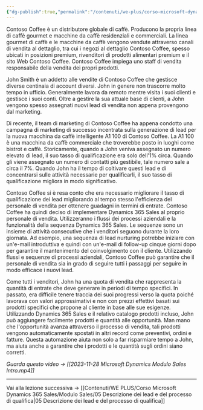 ```yaml
---
{"dg-publish":true,"permalink":"/contenuti/we-plus/corso-microsoft-dynamics-365-sales/modulo-sales/04-uno-scenario-reale/"}
---
```



Contoso Coffee è un distributore globale di caffè. Producono la propria linea di caffè gourmet e macchine da caffè residenziali e commerciali. La linea gourmet di caffè e le macchine da caffè vengono vendute attraverso canali di vendita al dettaglio, tra cui i negozi al dettaglio Contoso Coffee, spesso ubicati in posizioni premium, rivenditori di prodotti alimentari premium e il sito Web Contoso Coffee. Contoso Coffee impiega uno staff di vendita responsabile della vendita dei propri prodotti.

John Smith è un addetto alle vendite di Contoso Coffee che gestisce diverse centinaia di account diversi. John in genere non trascorre molto tempo in ufficio. Generalmente lavora da remoto mentre visita i suoi clienti e gestisce i suoi conti. Oltre a gestire la sua attuale base di clienti, a John vengono spesso assegnati nuovi lead di vendita non appena provengono dal marketing.

Di recente, il team di marketing di Contoso Coffee ha appena condotto una campagna di marketing di successo incentrata sulla generazione di lead per la nuova macchina da caffè intelligente A1 100 di Contoso Coffee. La A1 100 è una macchina da caffè commerciale che troverebbe posto in luoghi come bistrot e caffè. Storicamente, quando a John veniva assegnato un numero elevato di lead, il suo tasso di qualificazione era solo dell'1% circa. Quando gli viene assegnato un numero di contatti più gestibile, tale numero sale a circa il 7%. Quando John ha il tempo di coltivare questi lead e di concentrarsi sulle attività necessarie per qualificarli, il suo tasso di qualificazione migliora in modo significativo.

Contoso Coffee si è resa conto che era necessario migliorare il tasso di qualificazione dei lead migliorando al tempo stesso l'efficienza del personale di vendita per ottenere guadagni in termini di entrate. Contoso Coffee ha quindi deciso di implementare Dynamics 365 Sales al proprio personale di vendita. Utilizzeranno i flussi dei processi aziendali e la funzionalità della sequenza Dynamics 365 Sales. Le sequenze sono un insieme di attività consecutive che i venditori seguono durante la loro giornata. Ad esempio, una sequenza di lead nurturing potrebbe iniziare con un'e-mail introduttiva e quindi con un'e-mail di follow-up cinque giorni dopo per garantire il mantenimento del coinvolgimento con il cliente. Utilizzando flussi e sequenze di processi aziendali, Contoso Coffee può garantire che il personale di vendita sia in grado di seguire tutti i passaggi per seguire in modo efficace i nuovi lead.

Come tutti i venditori, John ha una quota di vendita che rappresenta la quantità di entrate che deve generare in periodi di tempo specifici. In passato, era difficile tenere traccia dei suoi progressi verso la quota poiché lavorava con valori approssimativi e non con prezzi effettivi basati sui prodotti specifici che propone al cliente in base alle sue esigenze. Utilizzando Dynamics 365 Sales e il relativo catalogo prodotti incluso, John può aggiungere facilmente prodotti e quantità alle opportunità. Man mano che l'opportunità avanza attraverso il processo di vendita, tali prodotti vengono automaticamente spostati in altri record come preventivi, ordini e fatture. Questa automazione aiuta non solo a far risparmiare tempo a John, ma aiuta anche a garantire che i prodotti e le quantità sugli ordini siano corretti.

*Guarda questo video → [[2023-11-28 Microsoft Dynamics Modulo Sales Intro.mp4]]*

***

Vai alla lezione successiva → [[Contenuti/WE PLUS/Corso Microsoft Dynamics 365 Sales/Modulo Sales/05 Descrizione dei lead e del processo di qualifica\|05 Descrizione dei lead e del processo di qualifica]]

